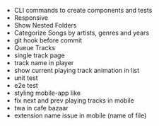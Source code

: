 - CLI commands to create components and tests
- Responsive 
- Show Nested Folders 
- Categorize Songs by artists, genres and years
- git hook before commit
- Queue Tracks
- single track page
- track name in player
- show current playing track animation in list
- unit test
- e2e test
- styling mobile-app like
- fix next and prev playing tracks in mobile
- twa in cafe bazaar
- extension name issue in mobile (name of file)